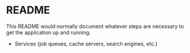 # README

This README would normally document whatever steps are necessary to get the
application up and running.

* Services (job queues, cache servers, search engines, etc.)
